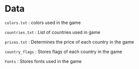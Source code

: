 # Data

`colors.txt` : colors used in the game

`countries.txt` : List of countries used in game

`prices.txt` : Determines the price of each country in the game

`country_flags` : Stores flags of each country in the game

`Fonts` : Stores fonts used in the game
